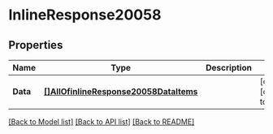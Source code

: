 # InlineResponse20058

## Properties
Name | Type | Description | Notes
------------ | ------------- | ------------- | -------------
**Data** | [**[]AllOfinlineResponse20058DataItems**](.md) |  | [optional] [default to null]

[[Back to Model list]](../README.md#documentation-for-models) [[Back to API list]](../README.md#documentation-for-api-endpoints) [[Back to README]](../README.md)

